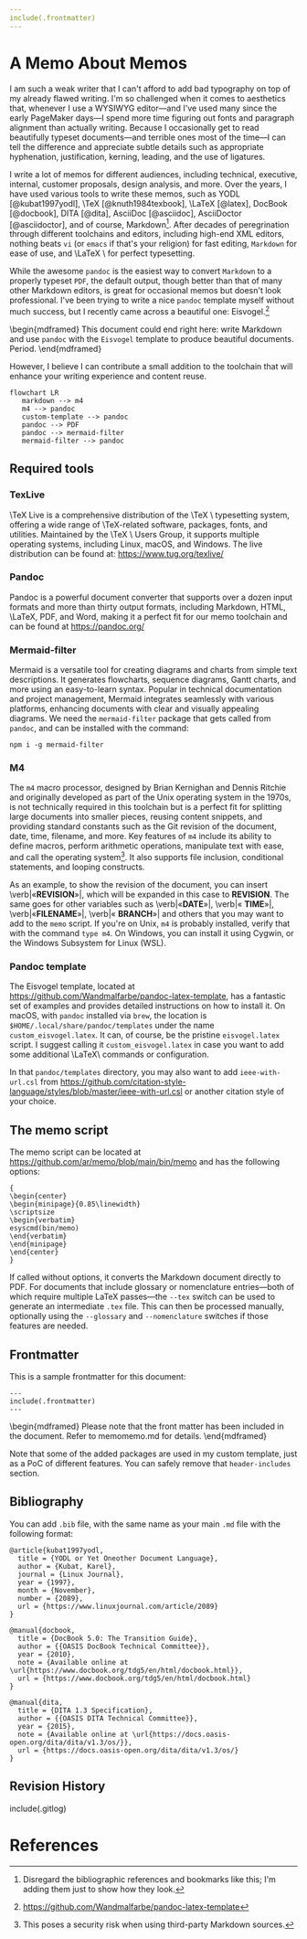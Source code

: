 ```yaml
---
include(.frontmatter)
---
```


# A Memo About Memos

I am such a weak writer that I can't afford to add bad typography on top of my already flawed writing. I'm so challenged when it comes to aesthetics that, whenever I use a WYSIWYG editor—and I've used many since the early PageMaker days—I spend more time figuring out fonts and paragraph alignment than actually writing. Because I occasionally get to read beautifully typeset documents—and terrible ones most of the time—I can tell the difference and appreciate subtle details such as appropriate hyphenation, justification, kerning, leading, and the use of ligatures.

I write a lot of memos for different audiences, including technical, executive, internal, customer proposals, design analysis, and more. Over the years, I have used various tools to write these memos, such as YODL [@kubat1997yodl], \TeX [@knuth1984texbook], \LaTeX [@latex], DocBook [@docbook], DITA [@dita], AsciiDoc [@asciidoc], AsciiDoctor [@asciidoctor], and of course, Markdown[^1]. After decades of peregrination through different toolchains and editors, including high-end XML editors, nothing beats `vi` (or `emacs` if that's your religion) for fast editing, `Markdown` for ease of use, and \LaTeX \ for perfect typesetting.

While the awesome `pandoc` is the easiest way to convert `Markdown` to a properly typeset `PDF`, the default output, though better than that of many other Markdown editors, is great for occasional memos but doesn't look professional. I've been trying to write a nice `pandoc` template myself without much success, but I recently came across a beautiful one: Eisvogel.[^2]

\begin{mdframed}
This document could end right here: write Markdown and use `pandoc` with the `Eisvogel` template to produce beautiful documents. Period.
\end{mdframed}

However, I believe I can contribute a small addition to the toolchain that will enhance your writing experience and content reuse.

```mermaid
flowchart LR
   markdown --> m4
   m4 --> pandoc
   custom-template --> pandoc
   pandoc --> PDF
   pandoc --> mermaid-filter
   mermaid-filter --> pandoc

```

## Required tools

###  TexLive

\TeX Live is a comprehensive distribution of the \TeX \ typesetting system, offering a wide range of \TeX-related software, packages, fonts, and utilities. Maintained by the \TeX \ Users Group, it supports multiple operating systems, including Linux, macOS, and Windows. The live distribution can be found at:  https://www.tug.org/texlive/

### Pandoc

Pandoc is a powerful document converter that supports over a dozen input formats and more than thirty output formats, including Markdown, HTML, \LaTeX, PDF, and Word, making it a perfect fit for our memo toolchain and can be found at https://pandoc.org/

### Mermaid-filter

Mermaid is a versatile tool for creating diagrams and charts from simple text descriptions. It generates flowcharts, sequence diagrams, Gantt charts, and more using an easy-to-learn syntax. Popular in technical documentation and project management, Mermaid integrates seamlessly with various platforms, enhancing documents with clear and visually appealing diagrams. We need the `mermaid-filter` package that gets called from `pandoc`, and can be installed with the command:

`npm i -g mermaid-filter`

### M4

The `m4` macro processor, designed by Brian Kernighan and Dennis Ritchie and originally developed as part of the Unix operating system in the 1970s, is not technically required in this toolchain but is a perfect fit for splitting large documents into smaller pieces, reusing content snippets, and providing standard constants such as the Git revision of the document, date, time, filename, and more. Key features of `m4` include its ability to define macros, perform arithmetic operations, manipulate text with ease, and call the operating system[^3]. It also supports file inclusion, conditional statements, and looping constructs.

As an example, to show the revision of the document, you can insert \verb|«__REVISION__»|, which will be expanded in this case to __REVISION__. The same goes for other variables such as  \verb|«__DATE__»|,  \verb|« __TIME__»|, \verb|«__FILENAME__»|, \verb|« __BRANCH__»| and others that you may want to add to the `memo` script. If you're on Unix, `m4` is probably installed, verify that with the command `type m4`. On Windows, you can install it using Cygwin, or  the Windows Subsystem for Linux (WSL).

### Pandoc template

The Eisvogel template, located at https://github.com/Wandmalfarbe/pandoc-latex-template, has a fantastic set of examples and provides detailed instructions on how to install it. On macOS, with `pandoc` installed via `brew`, the location is `$HOME/.local/share/pandoc/templates` under the name `custom_eisvogel.latex`. It can, of course, be the pristine `eisvogel.latex` script. I suggest calling it `custom_eisvogel.latex` in case you want to add some additional \LaTeX\ commands or configuration.

In that `pandoc/templates` directory, you may also want to add `ieee-with-url.csl` from https://github.com/citation-style-language/styles/blob/master/ieee-with-url.csl or another citation style of your choice.

## The memo script

The memo script can be located at https://github.com/ar/memo/blob/main/bin/memo and has the following options:

```{=latex}
{
\begin{center}
\begin{minipage}{0.85\linewidth}
\scriptsize
\begin{verbatim}
esyscmd(bin/memo)
\end{verbatim}
\end{minipage}
\end{center}
}
```

If called without options, it converts the Markdown document directly to PDF. For documents that include glossary or nomenclature entries—both of which require multiple LaTeX passes—the `--tex` switch can be used to generate an intermediate `.tex` file. This can then be processed manually, optionally using the `--glossary` and `--nomenclature` switches if those features are needed.

## Frontmatter

This is a sample frontmatter for this document:

```
---
include(.frontmatter)
---
```

\begin{mdframed}
Please note that the front matter has been included in the document. Refer to memomemo.md for details.
\end{mdframed}

Note that some of the added packages are used in my custom template, just as a PoC of different features. You can safely remove that `header-includes` section.

## Bibliography

You can add `.bib` file, with the same name as your main `.md` file with the following format:

```
@article{kubat1997yodl,
  title = {YODL or Yet Oneother Document Language},
  author = {Kubat, Karel},
  journal = {Linux Journal},
  year = {1997},
  month = {November},
  number = {2089},
  url = {https://www.linuxjournal.com/article/2089}
}

@manual{docbook,
  title = {DocBook 5.0: The Transition Guide},
  author = {{OASIS DocBook Technical Committee}},
  year = {2010},
  note = {Available online at \url{https://www.docbook.org/tdg5/en/html/docbook.html}},
  url = {https://www.docbook.org/tdg5/en/html/docbook.html}
}

@manual{dita,
  title = {DITA 1.3 Specification},
  author = {{OASIS DITA Technical Committee}},
  year = {2015},
  note = {Available online at \url{https://docs.oasis-open.org/dita/dita/v1.3/os/}},
  url = {https://docs.oasis-open.org/dita/dita/v1.3/os/}
}

```

## Revision History

include(.gitlog)

[^1]: Disregard the bibliographic references and bookmarks like this; I'm adding them just to show how they look.
[^2]:  https://github.com/Wandmalfarbe/pandoc-latex-template
[^3]:  This poses a security risk when using third-party Markdown sources.

# References

